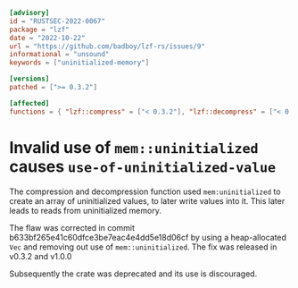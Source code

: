 ```toml
[advisory]
id = "RUSTSEC-2022-0067"
package = "lzf"
date = "2022-10-22"
url = "https://github.com/badboy/lzf-rs/issues/9"
informational = "unsound"
keywords = ["uninitialized-memory"]

[versions]
patched = [">= 0.3.2"]

[affected]
functions = { "lzf::compress" = ["< 0.3.2"], "lzf::decompress" = ["< 0.3.2"] }
```

#  Invalid use of `mem::uninitialized` causes `use-of-uninitialized-value`

The compression and decompression function used `mem:uninitialized`
to create an array of uninitialized values, to later write values into it.
This later leads to reads from uninitialized memory.

The flaw was corrected in commit b633bf265e41c60dfce3be7eac4e4dd5e18d06cf
by using a heap-allocated `Vec` and removing out use of `mem::uninitialized`.
The fix was released in v0.3.2 and v1.0.0

Subsequently the crate was deprecated and its use is discouraged.
